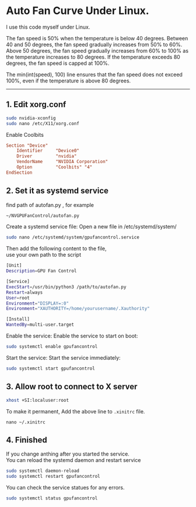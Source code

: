 # Auto Fan Curve Under Linux.

I use this code myself under Linux.  

The fan speed is 50% when the temperature is below 40 degrees. Between 40 and 50 degrees, the fan speed gradually increases from 50% to 60%. Above 50 degrees, the fan speed gradually increases from 60% to 100% as the temperature increases to 80 degrees. If the temperature exceeds 80 degrees, the fan speed is capped at 100%.

The min(int(speed), 100) line ensures that the fan speed does not exceed 100%, even if the temperature is above 80 degrees.

---

## 1. Edit xorg.conf

```bash
sudo nvidia-xconfig
sudo nano /etc/X11/xorg.conf
```
Enable Coolbits
```conf
Section "Device"
    Identifier     "Device0"
    Driver         "nvidia"
    VendorName     "NVIDIA Corporation"
    Option         "Coolbits" "4"
EndSection
```

## 2. Set it as systemd service

find path of autofan.py , for example
```bash
~/NVGPUFanControl/autofan.py
```

Create a systemd service file: Open a new file in /etc/systemd/system/  

```bash
sudo nano /etc/systemd/system/gpufancontrol.service
```
Then add the following content to the file,   
use your own path to the script
```bash
[Unit]
Description=GPU Fan Control

[Service]
ExecStart=/usr/bin/python3 /path/to/autofan.py
Restart=always
User=root
Environment="DISPLAY=:0"
Environment="XAUTHORITY=/home/yourusername/.Xauthority"

[Install]
WantedBy=multi-user.target
```

Enable the service: Enable the service to start on boot:  
```bash
sudo systemctl enable gpufancontrol
```

Start the service: Start the service immediately:  
```bash
sudo systemctl start gpufancontrol
```

## 3. Allow root to connect to X server

```bash
xhost +SI:localuser:root
```
To make it permanent, Add the above line to `.xinitrc` file.
```
nano ~/.xinitrc
```



## 4. Finished

If you change anthing after you started the service.  
You can reload the systemd daemon and restart service
```bash
sudo systemctl daemon-reload
sudo systemctl restart gpufancontrol
```

You can check the service statues for any errors.

```bash
sudo systemctl status gpufancontrol
```